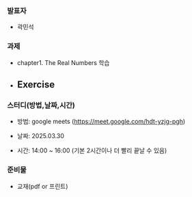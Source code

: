 ### **발표자**
- 곽민석
  
### **과제**
- chapter1. The Real Numbers 학습

- Exercise
  -  

### **스터디(방법,날짜,시간)**

- 방법: google meets (https://meet.google.com/hdt-yzjg-pgh)

- 날짜: 2025.03.30

- 시간: 14:00 ~ 16:00 (기본 2시간이나 더 빨리 끝날 수 있음)

### **준비물**

- 교재(pdf or 프린트)

